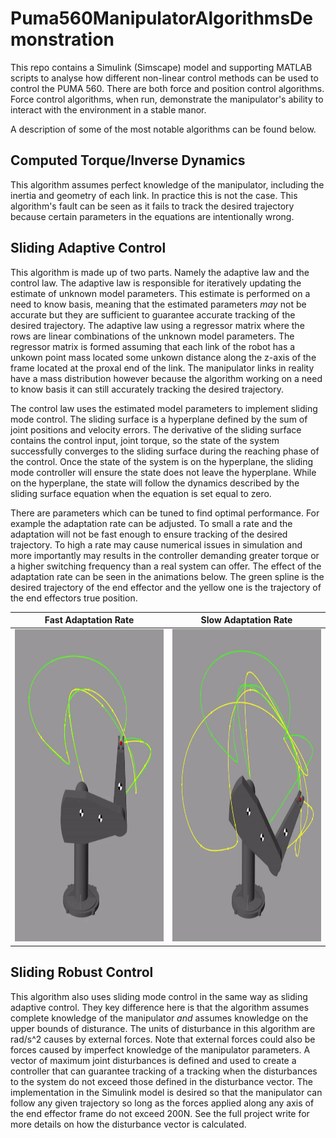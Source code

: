 # Puma560ManipulatorAlgorithmsDemonstration
This repo contains a Simulink (Simscape) model and supporting MATLAB scripts to analyse how different non-linear control methods can be used to control the PUMA 560.
There are both force and position control algorithms. Force control algorithms, when run, demonstrate the manipulator's ability to interact with the environment in a stable manor. 

A description of some of the most notable algorithms can be found below.

## Computed Torque/Inverse Dynamics
This algorithm assumes perfect knowledge of the manipulator, including the inertia and geometry of each link. In practice this is not the case. This algorithm's fault can be seen as it fails to track the desired trajectory because certain parameters in the equations are intentionally wrong.

## Sliding Adaptive Control
This algorithm is made up of two parts. Namely the adaptive law and the control law. The adaptive law is responsible for iteratively updating the estimate of unknown model parameters. This estimate is performed on a need to know basis, meaning that the estimated parameters _may_ not be accurate but they are sufficient to guarantee accurate tracking of the desired trajectory. The adaptive law using a regressor matrix where the rows are linear combinations of the unknown model parameters. The regressor matrix is formed assuming that each link of the robot has a unkown point mass located some unkown distance along the z-axis of the frame located at the proxal end of the link. The manipulator links in reality have a mass distribution however because the algorithm working on a need to know basis it can still accurately tracking the desired trajectory. 

The control law uses the estimated model parameters to implement sliding mode control. The sliding surface is a hyperplane defined by the sum of joint positions and velocity errors. The derivative of the sliding surface contains the control input, joint torque, so the state of the system successfully converges to the sliding surface during the reaching phase of the control. Once the state of the system is on the hyperplane, the sliding mode controller will ensure the state does not leave the hyperplane. While on the hyperplane, the state will follow the dynamics described by the sliding surface equation when the equation is set equal to zero.

There are parameters which can be tuned to find optimal performance. For example the adaptation rate can be adjusted. To small a rate and the adaptation will not be fast enough to ensure tracking of the desired trajectory. To high a rate may cause numerical issues in simulation and more importantly may results in the controller demanding greater torque or a higher switching frequency than a real system can offer. The effect of the adaptation rate can be seen in the animations below. The green spline is the desired trajectory of the end effector and the yellow one is the trajectory of the end effectors true position.


|                            Fast Adaptation Rate                                |                            Slow Adaptation Rate                                 |
|:------------------------------------------------------------------------------:|:-------------------------------------------------------------------------------:|
|<img src="animations/adaptiveControlFastAdaptRate.gif" width="400" height="500">| <img src="animations/adaptiveControlSlowAdaptRate.gif" width="400" height="500">|


## Sliding Robust Control 
This algorithm also uses sliding mode control in the same way as sliding adaptive control. They key difference here is that the algorithm assumes complete knowledge of the manipulator _and_ assumes knowledge on the upper bounds of disturance. The units of disturbance in this algorithm are rad/s^2 causes by external forces. Note that external forces could also be forces caused by imperfect knowledge of the manipulator parameters. A vector of maximum joint disturbances is defined and used to create a controller that can guarantee tracking of a tracking when the disturbances to the system do not exceed those defined in the disturbance vector. The implementation in the Simulink model is desired so that the manipulator can follow any given trajectory so long as the forces applied along any axis of the end effector frame do not exceed 200N. See the full project write for more details on how the disturbance vector is calculated.

